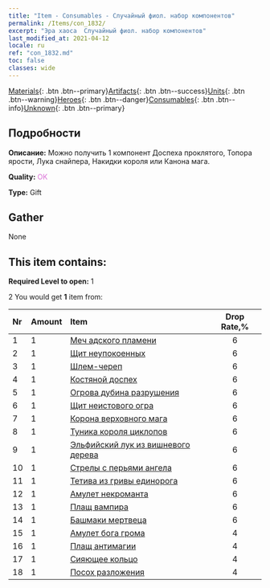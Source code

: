```yaml
---
title: "Item - Consumables - Случайный фиол. набор компонентов"
permalink: /Items/con_1832/
excerpt: "Эра хаоса  Случайный фиол. набор компонентов"
last_modified_at: 2021-04-12
locale: ru
ref: "con_1832.md"
toc: false
classes: wide
---
```

 [Materials](/ru/Items/){: .btn .btn--primary}[Artifacts](/ru/Items/Artifacts/){: .btn .btn--success}[Units](/ru/Items/Units/){: .btn .btn--warning}[Heroes](/ru/Items/Heroes/){: .btn .btn--danger}[Consumables](/ru/Items/Consumables/){: .btn .btn--info}[Unknown](/ru/Items/Unknown/){: .btn .btn--primary}

## Подробности
 **Описание:** Можно получить 1 компонент Доспеха проклятого, Топора ярости, Лука снайпера, Накидки короля или Канона мага.

 **Quality:** <span style="color: #DA70D6">OK</span>

 **Type:** Gift

## Gather

  None

## This item contains:

 **Required Level to open:** 1

 2 You would get **1** item  from:

  | Nr | Amount |     Item    | Drop Rate,% |
  |:---|:-------|:------------|:---------:|
  | 1 | 1 | [Меч адского пламени](/ru/Items/art_121/) | 6 | 
  | 2 | 1 | [Щит неупокоенных](/ru/Items/art_122/) | 6 | 
  | 3 | 1 | [Шлем-череп](/ru/Items/art_123/) | 6 | 
  | 4 | 1 | [Костяной доспех](/ru/Items/art_124/) | 6 | 
  | 5 | 1 | [Огрова дубина разрушения](/ru/Items/art_125/) | 6 | 
  | 6 | 1 | [Щит неистового огра](/ru/Items/art_126/) | 6 | 
  | 7 | 1 | [Корона верховного мага](/ru/Items/art_127/) | 6 | 
  | 8 | 1 | [Туника короля циклопов](/ru/Items/art_128/) | 6 | 
  | 9 | 1 | [Эльфийский лук из вишневого дерева](/ru/Items/art_103/) | 6 | 
  | 10 | 1 | [Стрелы с перьями ангела](/ru/Items/art_104/) | 6 | 
  | 11 | 1 | [Тетива из гривы единорога](/ru/Items/art_105/) | 6 | 
  | 12 | 1 | [Амулет некроманта](/ru/Items/art_129/) | 6 | 
  | 13 | 1 | [Плащ вампира](/ru/Items/art_130/) | 6 | 
  | 14 | 1 | [Башмаки мертвеца](/ru/Items/art_131/) | 6 | 
  | 15 | 1 | [Амулет бога грома](/ru/Items/art_136/) | 4 | 
  | 16 | 1 | [Плащ антимагии](/ru/Items/art_137/) | 4 | 
  | 17 | 1 | [Сияющее кольцо](/ru/Items/art_138/) | 4 | 
  | 18 | 1 | [Посох разложения](/ru/Items/art_139/) | 4 | 
